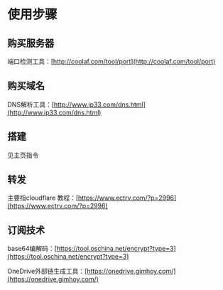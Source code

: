 # 使用步骤

## 购买服务器

端口检测工具：[http://coolaf.com/tool/port](http://coolaf.com/tool/port)

## 购买域名

DNS解析工具：[http://www.ip33.com/dns.html](http://www.ip33.com/dns.html)

## 搭建

见主页指令

## 转发
主要指cloudflare
教程：[https://www.ectrv.com/?p=2996](https://www.ectrv.com/?p=2996)

## 订阅技术

base64编解码：[https://tool.oschina.net/encrypt?type=3](https://tool.oschina.net/encrypt?type=3)

OneDrive外部链生成工具：[https://onedrive.gimhoy.com/](https://onedrive.gimhoy.com/)

